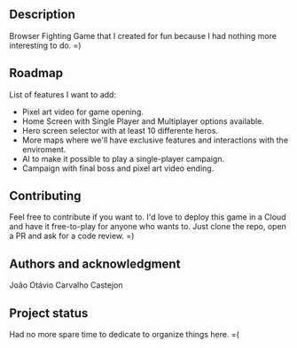 ## Description
Browser Fighting Game that I created for fun because I had nothing more interesting to do. =)

## Roadmap
List of features I want to add:
- Pixel art video for game opening.
- Home Screen with Single Player and Multiplayer options available. 
- Hero screen selector with at least 10 differente heros.
- More maps where we'll have exclusive features and interactions with the enviroment.
- AI to make it possible to play a single-player campaign.
- Campaign with final boss and pixel art video ending.

## Contributing
Feel free to contribute if you want to. I'd love to deploy this game in a Cloud and have it free-to-play for anyone who wants to.
Just clone the repo, open a PR and ask for a code review. =)

## Authors and acknowledgment
João Otávio Carvalho Castejon

## Project status
Had no more spare time to dedicate to organize things here. =(
